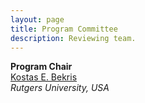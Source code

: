 ```yaml
---
layout: page
title: Program Committee
description: Reviewing team.
---
```


 <div id="area-chairs" class="row text-center">
    <b>Program Chair</b><br>
        <a href="https://robotics.cs.rutgers.edu/pracsys/members/kostas-bekris/">Kostas E. Bekris</a><br>
        <i>Rutgers University, USA</i><br>
            <br>
 </div>
